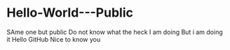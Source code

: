 # Hello-World---Public
SAme one but public
Do not know what the heck I am doing
But i am doing it
Hello GitHub
Nice to know you
